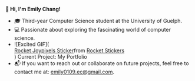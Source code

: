  **🍒 Hi, I'm Emily Chang!**
- 🎓 Third-year Computer Science student at the University of Guelph.
- 💻 Passionate about exploring the fascinating world of computer science.  
- ![Excited GIF](<div class="tenor-gif-embed" data-postid="17554248" data-share-method="host" data-aspect-ratio="1" data-width="100%"><a href="https://tenor.com/view/rocket-joypixels-flying-up-missile-skyrocket-gif-17554248">Rocket Joypixels Sticker</a>from <a href="https://tenor.com/search/rocket-stickers">Rocket Stickers</a></div> <script type="text/javascript" async src="https://tenor.com/embed.js"></script>) Current Project: My Portfolio
- 📬 If you want to reach out or collaborate on future projects, feel free to contact me at: emily0109.ec@gmail.com.
